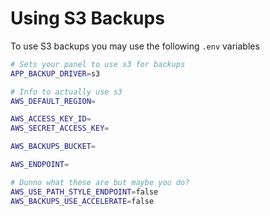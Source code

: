# Using S3 Backups

<!--Might need to expand a bit more on here-->
To use S3 backups you may use the following `.env` variables
```bash
# Sets your panel to use s3 for backups
APP_BACKUP_DRIVER=s3

# Info to actually use s3
AWS_DEFAULT_REGION=

AWS_ACCESS_KEY_ID=
AWS_SECRET_ACCESS_KEY=

AWS_BACKUPS_BUCKET=

AWS_ENDPOINT=

# Dunno what these are but maybe you do?
AWS_USE_PATH_STYLE_ENDPOINT=false
AWS_BACKUPS_USE_ACCELERATE=false
```

